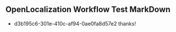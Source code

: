 ## OpenLocalization Workflow Test MarkDown
* d3b195c6-301e-410c-af94-0ae0fa8d57e2 thanks!

<!--HONumber=Jul16_HO2-->


